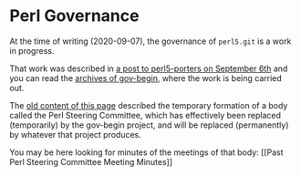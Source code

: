 # Perl Governance

At the time of writing (2020-09-07), the governance of `perl5.git` is a work in progress.

That work was described in [a post to perl5-porters on September 6th](https://markmail.org/message/qbeuuav4qprwdvk7) and you can read the [archives of gov-begin](https://perl.topicbox.com/groups/gov-begin), where the work is being carried out.

The [old content of this page](https://github.com/Perl/perl5/wiki/Perl-Steering-Committee/862119387aa3be5b3fb4b5a082380c5d41a1abd1) described the temporary formation of a body called the Perl Steering Committee, which has effectively been replaced (temporarily) by the gov-begin project, and will be replaced (permanently) by whatever that project produces.

You may be here looking for minutes of the meetings of that body: [[Past Perl Steering Committee Meeting Minutes]]
